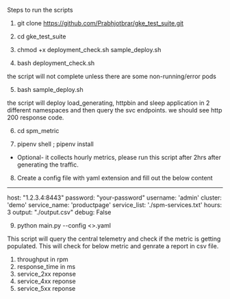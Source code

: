 Steps to run the scripts

1. git clone https://github.com/Prabhjotbrar/gke_test_suite.git

2. cd gke_test_suite 

3. chmod +x  deployment_check.sh sample_deploy.sh

4. bash deployment_check.sh

the script will not complete unless there are some non-running/error pods

5. bash sample_deploy.sh

the script will deploy load_generating, httpbin and sleep application in 2 different namespaces and then query the svc endpoints. we should see http 200 response code.

6. cd spm_metric 

7. pipenv shell ; pipenv install

- Optional- it collects hourly metrics, please run this script after 2hrs after generating the traffic.
8. Create a config file with yaml extension and fill out the below content


---
host: "1.2.3.4:8443"
password: "your-password"
username: 'admin'
cluster: 'demo'
service_name: 'productpage'
service_list: './spm-services.txt'
hours: 3
output: "./output.csv"
debug: False



9. python main.py --config <>.yaml

This script will query the central telemetry and check if the metric is getting populated. This will check for below metric and genrate a report in csv file.

1. throughput  in rpm
2. response_time in ms
3. service_2xx reponse
4. service_4xx reponse
5. service_5xx reponse


